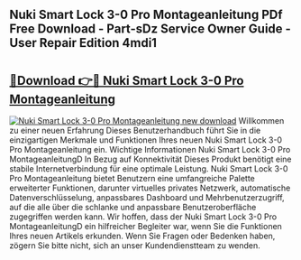 ## Nuki Smart Lock 3-0 Pro Montageanleitung PDf Free Download - Part-sDz Service Owner Guide - User Repair Edition 4mdi1

# <h2><a href="http://df6n64.blite.top/?on=Nuki+Smart+Lock+3-0+Pro+Montageanleitung">🔗Download 👉🔴 Nuki Smart Lock 3-0 Pro Montageanleitung</a></h2>

[![Nuki Smart Lock 3-0 Pro Montageanleitung new download](https://i.imgur.com/lujVjoI.png)](http://df6n64.blite.top/?on=Nuki+Smart+Lock+3-0+Pro+Montageanleitung)
Willkommen zu einer neuen Erfahrung Dieses Benutzerhandbuch führt Sie in die einzigartigen Merkmale und Funktionen Ihres neuen Nuki Smart Lock 3-0 Pro Montageanleitung ein. Wichtige Informationen Nuki Smart Lock 3-0 Pro MontageanleitungD In Bezug auf Konnektivität Dieses Produkt benötigt eine stabile Internetverbindung für eine optimale Leistung. Nuki Smart Lock 3-0 Pro Montageanleitung bietet Benutzern eine umfangreiche Palette erweiterter Funktionen, darunter virtuelles privates Netzwerk, automatische Datenverschlüsselung, anpassbares Dashboard und Mehrbenutzerzugriff, auf die alle über die schlanke und anpassbare Benutzeroberfläche zugegriffen werden kann. Wir hoffen, dass der Nuki Smart Lock 3-0 Pro MontageanleitungD ein hilfreicher Begleiter war, wenn Sie die Funktionen Ihres neuen Artikels erkunden. Wenn Sie Fragen oder Bedenken haben, zögern Sie bitte nicht, sich an unser Kundendienstteam zu wenden.
